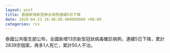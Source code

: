 ```yaml
---
layout: post
title: 泰國新增新型肺炎病例連續5日下降
date: 2020-04-23 16:48:09.000000000 +08:00
categories: rss
---
```


泰國公共衛生部公布，全國新增13宗新型冠狀病毒確診病例，連續5日下降，累計2839宗個案，再多1人死亡，累計50人不治。
